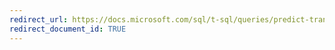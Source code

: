 ```yaml
---
redirect_url: https://docs.microsoft.com/sql/t-sql/queries/predict-transact-sql
redirect_document_id: TRUE 
---
```

